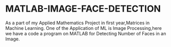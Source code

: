 # MATLAB-IMAGE-FACE-DETECTION
As a part of my Applied Mathematics Project in first year,Matrices in Machine Learning.
One of the Application of ML is Image Processing,here we have a code a program on MATLAB for Detecting Number of Faces in an Image.
